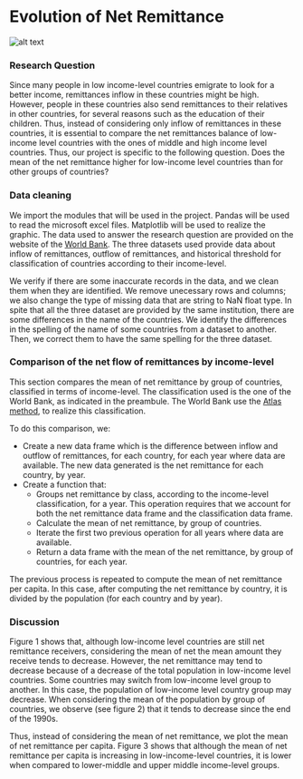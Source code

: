 # Evolution of Net Remittance

![alt text](https://raulincadet.github.io/remittance.png)
### Research Question
Since many people in low income-level countries emigrate to look for a better income, remittances inflow in these countries might be high. However, people in these countries also send remittances to their relatives in other countries, for several reasons such as the education of their children. Thus, instead of considering only inflow of remittances in these countries, it is essential to compare the net remittances balance of low-income level countries with the ones of middle and high income level countries. Thus, our project is specific to the following question. Does the mean of the net remittance higher for low-income level countries than for other groups of countries?

### Data cleaning
We import the modules that will be used in the project. Pandas will be used to read the microsoft excel files. Matplotlib will be used to realize the graphic. The data used to answer the research question are provided on the website of the [World Bank](https://data.worldbank.org/). The three datasets used provide data about inflow of remittances, outflow of remittances, and historical threshold for classification of countries according to their income-level.

We verify if there are some inaccurate records in the data, and we clean them when they are identified. We remove unecessary rows and columns; we also change the type of missing data that are string to NaN float type. In spite that all the three dataset are provided by the same institution, there are some differences in the name of the countries. We identify the differences in the spelling of the name of some countries from a dataset to another. Then, we correct them to have the same spelling for the three dataset.

### Comparison of the net flow of remittances by income-level
This section compares the mean of net remittance by group of countries, classified in terms of income-level. The classification used is the one of the World Bank, as indicated in the preambule. The World Bank use the [Atlas method](https://datahelpdesk.worldbank.org/knowledgebase/articles/378832-what-is-the-world-bank-atlas-method), to realize this classification.

To do this comparison, we:
* Create a new data frame which is the difference between inflow and outflow of remittances, for each country, for each year where data are available. The new data generated is the net remittance for each country, by year.
* Create a function that:
     * Groups net remittance by class, according to the income-level classification, for a year. This operation requires that we account for both the net remittance data frame and the classification data frame.
     * Calculate the mean of net remittance, by group of countries.
     * Iterate the first two previous operation for all years where data are available.
     * Return a data frame with the mean of the net remittance, by group of countries, for each year.
     
The previous process is repeated to compute the mean of net remittance per capita. In this case, after computing the net remittance by country, it is divided by the population (for each country and by year).

### Discussion
Figure 1 shows that, although low-income level countries are still net remittance receivers, considering the mean of net the mean amount they receive tends to decrease. However, the net remittance may tend to decrease because of a decrease of the total population in low-income level countries. Some countries may switch from low-income level group to another. In this case, the population of low-income level country group may decrease. When considering the mean of the population by group of countries, we observe (see figure 2) that it tends to decrease since the end of the 1990s.

Thus, instead of considering the mean of net remittance, we plot the mean of net remittance per capita. Figure 3 shows that although the mean of net remittance per capita is increasing in low-income-level countries, it is lower when compared to lower-middle and upper middle income-level groups. 
